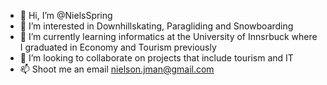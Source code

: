 - 👋 Hi, I’m @NielsSpring
- 👀 I’m interested in Downhillskating, Paragliding and Snowboarding
- 🌱 I’m currently learning informatics at the University of Innsrbuck where I graduated in Economy and Tourism previously
- 💞️ I’m looking to collaborate on projects that include tourism and IT
- 📫 Shoot me an email nielson.jman@gmail.com

<!---
NielsSpring/NielsSpring is a ✨ special ✨ repository because its `README.md` (this file) appears on your GitHub profile.
You can click the Preview link to take a look at your changes.
--->
